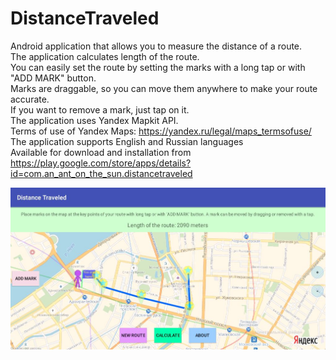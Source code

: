 # DistanceTraveled
Android application that allows you to measure the distance of a route.  
The application calculates length of the route.  
You can easily set the route by setting the marks with a long tap or with "ADD MARK" button.  
Marks are draggable, so you can move them anywhere to make your route accurate.  
If you want to remove a mark, just tap on it.  
The application uses Yandex Mapkit API.  
Terms of use of Yandex Maps: https://yandex.ru/legal/maps_termsofuse/  
The application supports English and Russian languages  
Available for download and installation from https://play.google.com/store/apps/details?id=com.an_ant_on_the_sun.distancetraveled  

![Alt text](Screenshot_DistanceTraveled_(for_githab).JPG)  
